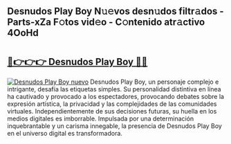 ## Desnudos Play Boy N𝚞𝚎vos desn𝚞dos filtr𝚊dos - Parts-xZa F𝚘tos vid𝚎o - C𝚘ntenido atr𝚊ctivo 4OoHd

# <h2><a href="http://mb1vhc9.tromn.icu/?c=Desnudos+Play+Boy">🔗👉👉👉 Desnudos Play Boy 🔗🔗</a></h2>

[![Desnudos Play Boy nuevo](https://i.imgur.com/pEAQMta.gif)](http://mb1vhc9.tromn.icu/?c=Desnudos+Play+Boy)
Desnudos Play Boy, un personaje complejo e intrigante, desafía las etiquetas simples. Su personalidad distintiva en línea ha cautivado y provocado a los espectadores, provocando debates sobre la expresión artística, la privacidad y las complejidades de las comunidades virtuales. Independientemente de sus decisiones futuras, su huella en los medios digitales es imborrable. Impulsada por una determinación inquebrantable y un carisma innegable, la presencia de Desnudos Play Boy en el universo digital es transformadora.
